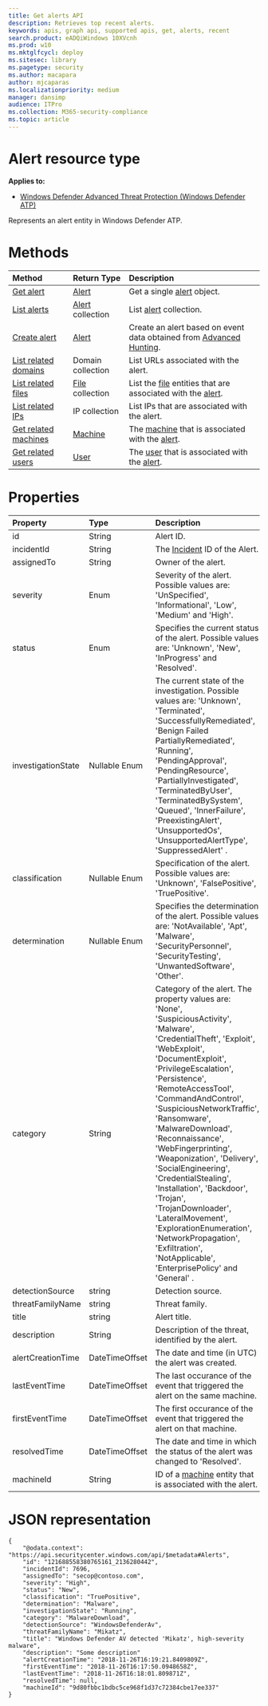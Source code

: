 ```yaml
---
title: Get alerts API
description: Retrieves top recent alerts.
keywords: apis, graph api, supported apis, get, alerts, recent
search.product: eADQiWindows 10XVcnh
ms.prod: w10
ms.mktglfcycl: deploy
ms.sitesec: library
ms.pagetype: security
ms.author: macapara
author: mjcaparas
ms.localizationpriority: medium
manager: dansimp
audience: ITPro
ms.collection: M365-security-compliance 
ms.topic: article
---
```


# Alert resource type
**Applies to:**
- [Windows Defender Advanced Threat Protection (Windows Defender ATP)](https://go.microsoft.com/fwlink/p/?linkid=2069559)

Represents an alert entity in Windows Defender ATP.

# Methods
Method|Return Type |Description
:---|:---|:---
[Get alert](get-alert-info-by-id-windows-defender-advanced-threat-protection-new.md) | [Alert](alerts-windows-defender-advanced-threat-protection-new.md) | Get a single [alert](alerts-windows-defender-advanced-threat-protection-new.md) object.
[List alerts](get-alerts-windows-defender-advanced-threat-protection-new.md) | [Alert](alerts-windows-defender-advanced-threat-protection-new.md) collection | List [alert](alerts-windows-defender-advanced-threat-protection-new.md) collection.
[Create alert](create-alert-by-reference-windows-defender-advanced-threat-protection-new.md)|[Alert](alerts-windows-defender-advanced-threat-protection-new.md)|Create an alert based on event data obtained from [Advanced Hunting](run-advanced-query-api.md).
[List related domains](get-alert-related-domain-info-windows-defender-advanced-threat-protection-new.md)|Domain collection| List URLs associated with the alert.
[List related files](get-alert-related-files-info-windows-defender-advanced-threat-protection-new.md) | [File](files-windows-defender-advanced-threat-protection-new.md) collection |  List the [file](files-windows-defender-advanced-threat-protection-new.md) entities that are associated with the [alert](alerts-windows-defender-advanced-threat-protection-new.md).
[List related IPs](get-alert-related-ip-info-windows-defender-advanced-threat-protection-new.md) | IP collection | List IPs that are associated with the alert.
[Get related machines](get-alert-related-machine-info-windows-defender-advanced-threat-protection-new.md) | [Machine](machine-windows-defender-advanced-threat-protection-new.md) | The [machine](machine-windows-defender-advanced-threat-protection-new.md) that is associated with the [alert](alerts-windows-defender-advanced-threat-protection-new.md).
[Get related users](get-alert-related-user-info-windows-defender-advanced-threat-protection-new.md) | [User](user-windows-defender-advanced-threat-protection-new.md) | The [user](user-windows-defender-advanced-threat-protection-new.md) that is associated with the [alert](alerts-windows-defender-advanced-threat-protection-new.md).


# Properties
Property |	Type	|	Description
:---|:---|:---
id | String | Alert ID.
incidentId | String | The [Incident](incidents-queue.md) ID of the Alert. 
assignedTo | String | Owner of the alert.
severity | Enum | Severity of the alert. Possible values are: 'UnSpecified', 'Informational', 'Low', 'Medium' and 'High'.
status | Enum | Specifies the current status of the alert. Possible values are: 'Unknown', 'New', 'InProgress' and 'Resolved'.
investigationState | Nullable Enum | The current state of the investigation. Possible values are: 'Unknown', 'Terminated', 'SuccessfullyRemediated', 'Benign Failed PartiallyRemediated', 'Running', 'PendingApproval', 'PendingResource', 'PartiallyInvestigated', 'TerminatedByUser', 'TerminatedBySystem', 'Queued', 'InnerFailure', 'PreexistingAlert', 'UnsupportedOs', 'UnsupportedAlertType', 'SuppressedAlert' .
classification | Nullable Enum | Specification of the alert. Possible values are: 'Unknown', 'FalsePositive', 'TruePositive'. 
determination | Nullable Enum | Specifies the determination of the alert. Possible values are: 'NotAvailable', 'Apt', 'Malware', 'SecurityPersonnel', 'SecurityTesting', 'UnwantedSoftware', 'Other'.
category| String | Category of the alert. The property values are: 'None', 'SuspiciousActivity', 'Malware', 'CredentialTheft', 'Exploit', 'WebExploit', 'DocumentExploit', 'PrivilegeEscalation', 'Persistence', 'RemoteAccessTool', 'CommandAndControl', 'SuspiciousNetworkTraffic', 'Ransomware', 'MalwareDownload', 'Reconnaissance', 'WebFingerprinting', 'Weaponization', 'Delivery', 'SocialEngineering', 'CredentialStealing', 'Installation', 'Backdoor', 'Trojan', 'TrojanDownloader', 'LateralMovement', 'ExplorationEnumeration', 'NetworkPropagation', 'Exfiltration', 'NotApplicable', 'EnterprisePolicy' and	'General' .
detectionSource | string | Detection source.
threatFamilyName | string | Threat family.
title | string | Alert title.
description | String | Description of the threat, identified by the alert.
alertCreationTime | DateTimeOffset | The date and time (in UTC) the alert was created.
lastEventTime | DateTimeOffset | The last occurance of the event that triggered the alert on the same machine.
firstEventTime | DateTimeOffset | The first occurance of the event that triggered the alert on that machine.
resolvedTime | DateTimeOffset | The date and time in which the status of the alert was changed to 'Resolved'.
machineId | String | ID of a [machine](machine-windows-defender-advanced-threat-protection-new.md) entity that is associated with the alert.

# JSON representation
```
{
    "@odata.context": "https://api.securitycenter.windows.com/api/$metadata#Alerts",
    "id": "121688558380765161_2136280442",
	"incidentId": 7696,
	"assignedTo": "secop@contoso.com",
	"severity": "High",
	"status": "New",
	"classification": "TruePositive",
	"determination": "Malware",
	"investigationState": "Running",
	"category": "MalwareDownload",
	"detectionSource": "WindowsDefenderAv",
	"threatFamilyName": "Mikatz",
	"title": "Windows Defender AV detected 'Mikatz', high-severity malware",
	"description": "Some description"
	"alertCreationTime": "2018-11-26T16:19:21.8409809Z",
	"firstEventTime": "2018-11-26T16:17:50.0948658Z",
	"lastEventTime": "2018-11-26T16:18:01.809871Z",
	"resolvedTime": null,
	"machineId": "9d80fbbc1bdbc5ce968f1d37c72384cbe17ee337"
}
```
